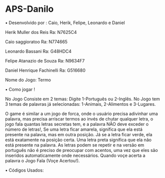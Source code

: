 # APS-Danilo

• Desenvolvido por : Caio, Herik, Felipe, Leonardo e Daniel

Herik Muller dos Reis 
Ra: N7625C4

Caio saggioratoo 
Ra: N774665

Leonardo Bassani
Ra: G48HDC4

Felipe Atanazio de Souza
Ra: N9634F7

Daniel Henrique Fachinelli
Ra: G516680


Nome do Jogo: Termo

•  Como jogar !

No Jogo Consiste em 2 temas: Digite 1-Português ou 2-Inglês.
No Jogo tem 3 temas de palavras já selecionadas: 1-Animais, 2-Alimentos e 3-Lugares.

O game é similar a um jogo de forca, onde o usuário precisa adivinhar uma palavra, mas precisa arriscar termos ao invés de chutar qualquer letra, o jogo fala quantas letras secretas tem, e a palavra NÃO deve exceder o número de letras!, Se uma letra ficar amarela, significa que ela está presente na palavra, mas em outra posição. Já se a letra ficar verde, ela está exatamente na posição certa. Uma letra preta significa que ela não está presente na palavra. As letras podem se repetir e na versão em português não é preciso de preocupar com acentos, uma vez que eles são inseridos automaticamente onde necessários. Quando voçe acerta a palavra o Jogo Fala (Voçe Acertou!).


• Códigos Usados:
